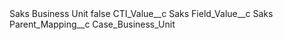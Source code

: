 <?xml version="1.0" encoding="UTF-8"?>
<CustomMetadata xmlns="http://soap.sforce.com/2006/04/metadata" xmlns:xsi="http://www.w3.org/2001/XMLSchema-instance" xmlns:xsd="http://www.w3.org/2001/XMLSchema">
    <label>Saks Business Unit</label>
    <protected>false</protected>
    <values>
        <field>CTI_Value__c</field>
        <value xsi:type="xsd:string">Saks</value>
    </values>
    <values>
        <field>Field_Value__c</field>
        <value xsi:type="xsd:string">Saks</value>
    </values>
    <values>
        <field>Parent_Mapping__c</field>
        <value xsi:type="xsd:string">Case_Business_Unit</value>
    </values>
</CustomMetadata>
